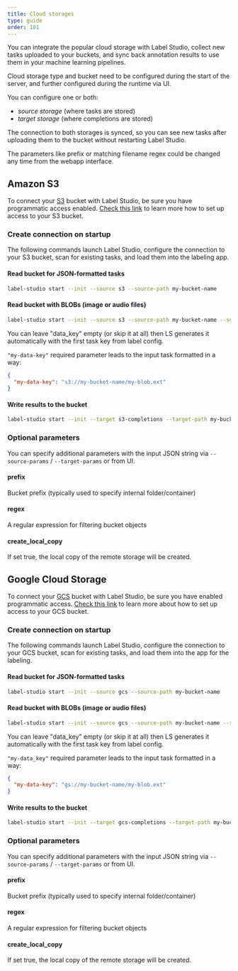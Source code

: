 ```yaml
---
title: Cloud storages
type: guide
order: 101
---
```


You can integrate the popular cloud storage with Label Studio, collect new tasks uploaded to your buckets, and sync back annotation results to use them in your machine learning pipelines.

Cloud storage type and bucket need to be configured during the start of the server, and further configured during the runtime via UI.

You can configure one or both:

- _source storage_ (where tasks are stored)
- _target storage_ (where completions are stored)

The connection to both storages is synced, so you can see new tasks after uploading them to the bucket without restarting Label Studio.

The parameters like prefix or matching filename regex could be changed any time from the webapp interface.

## Amazon S3

To connect your [S3](https://aws.amazon.com/s3) bucket with Label Studio, be sure you have programmatic access enabled. [Check this link](https://boto3.amazonaws.com/v1/documentation/api/latest/guide/quickstart.html#configuration) to learn more how to set up access to your S3 bucket.

### Create connection on startup

The following commands launch Label Studio, configure the connection to your S3 bucket, scan for existing tasks, and load them into the labeling app.

#### Read bucket for JSON-formatted tasks

```bash
label-studio start --init --source s3 --source-path my-bucket-name
```

#### Read bucket with BLOBs (image or audio files)

```bash
label-studio start --init --source s3 --source-path my-bucket-name --source-params "{\"data_key\": \"my-data-key\", \"use_blob_urls\": true}"
```

You can leave "data_key" empty (or skip it at all) then LS generates it automatically with the first task key from label config.    

`"my-data-key"` required parameter leads to the input task formatted in a way:

```json
{
  "my-data-key": "s3://my-bucket-name/my-blob.ext"
}
```

#### Write results to the bucket

```bash
label-studio start --init --target s3-completions --target-path my-bucket-name
```


### Optional parameters

You can specify additional parameters with the input JSON string via `--source-params` / `--target-params` or from UI.

#### prefix

Bucket prefix (typically used to specify internal folder/container)

#### regex

A regular expression for filtering bucket objects

#### create_local_copy

If set true, the local copy of the remote storage will be created.



## Google Cloud Storage

To connect your [GCS](https://cloud.google.com/storage) bucket with Label Studio, be sure you have enabled programmatic access. [Check this link](https://cloud.google.com/storage/docs/reference/libraries) to learn more about how to set up access to your GCS bucket.


### Create connection on startup

The following commands launch Label Studio, configure the connection to your GCS bucket, scan for existing tasks, and load them into the app for the labeling.

#### Read bucket for JSON-formatted tasks

```bash
label-studio start --init --source gcs --source-path my-bucket-name
```

#### Read bucket with BLOBs (image or audio files)

```bash
label-studio start --init --source gcs --source-path my-bucket-name --source-params "{\"data_key\": \"my-data-key\", \"use_blob_urls\": true}"
```

You can leave "data_key" empty (or skip it at all) then LS generates it automatically with the first task key from label config.

`"my-data_key"` required parameter leads to the input task formatted in a way:

```json
{
  "my-data-key": "gs://my-bucket-name/my-blob.ext"
}
```

#### Write results to the bucket

```bash
label-studio start --init --target gcs-completions --target-path my-bucket-name
```


### Optional parameters

You can specify additional parameters with the input JSON string via `--source-params` / `--target-params` or from UI.

#### prefix

Bucket prefix (typically used to specify internal folder/container)

#### regex

A regular expression for filtering bucket objects

#### create_local_copy

If set true, the local copy of the remote storage will be created.
